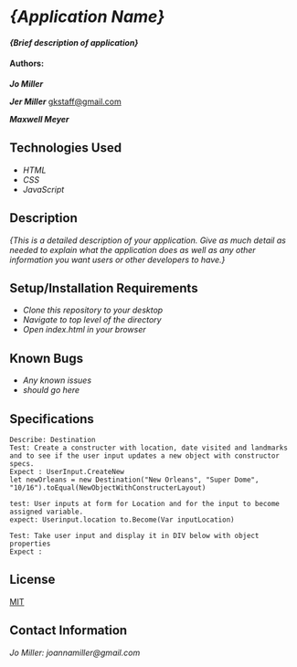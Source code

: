# _{Application Name}_

#### _{Brief description of application}_

#### Authors:
_**Jo Miller**_

_**Jer Miller**_ <gkstaff@gmail.com>

_**Maxwell Meyer**_ 

## Technologies Used

* _HTML_
* _CSS_
* _JavaScript_

## Description

_{This is a detailed description of your application. Give as much detail as needed to explain what the application does as well as any other information you want users or other developers to have.}_

## Setup/Installation Requirements

* _Clone this repository to your desktop_
* _Navigate to top level of the directory_
* _Open index.html in your browser_

## Known Bugs

* _Any known issues_
* _should go here_


## Specifications
```
Describe: Destination
Test: Create a constructer with location, date visited and landmarks and to see if the user input updates a new object with constructor specs.
Expect : UserInput.CreateNew
let newOrleans = new Destination("New Orleans", "Super Dome", "10/16").toEqual(NewObjectWithConstructerLayout)

test: User inputs at form for Location and for the input to become assigned variable.
expect: Userinput.location to.Become(Var inputLocation)

Test: Take user input and display it in DIV below with object properties
Expect : 
```


## License

[MIT](LICENSE.txt)

## Contact Information

_Jo Miller: joannamiller@gmail.com_



